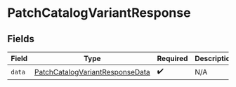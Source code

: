 # PatchCatalogVariantResponse


## Fields

| Field                                                                                         | Type                                                                                          | Required                                                                                      | Description                                                                                   |
| --------------------------------------------------------------------------------------------- | --------------------------------------------------------------------------------------------- | --------------------------------------------------------------------------------------------- | --------------------------------------------------------------------------------------------- |
| `data`                                                                                        | [PatchCatalogVariantResponseData](../../models/components/PatchCatalogVariantResponseData.md) | :heavy_check_mark:                                                                            | N/A                                                                                           |